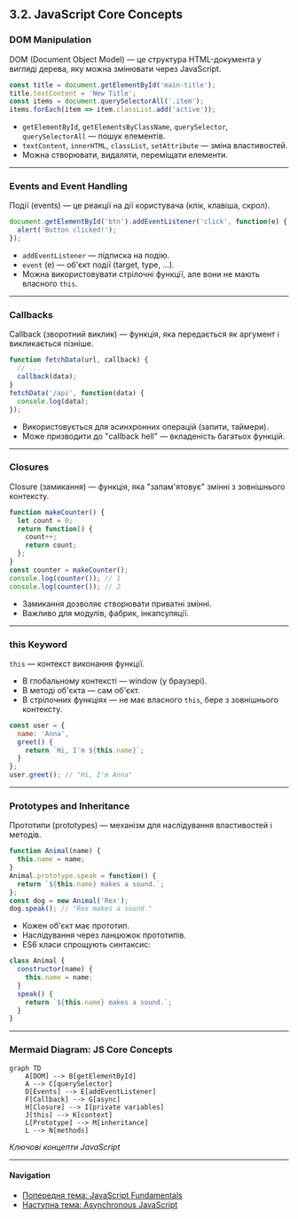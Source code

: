 ## 3.2. JavaScript Core Concepts

### DOM Manipulation

DOM (Document Object Model) — це структура HTML-документа у вигляді дерева, яку можна змінювати через JavaScript.

```js
const title = document.getElementById('main-title');
title.textContent = 'New Title';
const items = document.querySelectorAll('.item');
items.forEach(item => item.classList.add('active'));
```
- `getElementById`, `getElementsByClassName`, `querySelector`, `querySelectorAll` — пошук елементів.
- `textContent`, `innerHTML`, `classList`, `setAttribute` — зміна властивостей.
- Можна створювати, видаляти, переміщати елементи.

---

### Events and Event Handling

Події (events) — це реакції на дії користувача (клік, клавіша, скрол).

```js
document.getElementById('btn').addEventListener('click', function(e) {
  alert('Button clicked!');
});
```
- `addEventListener` — підписка на подію.
- `event` (e) — об'єкт події (target, type, ...).
- Можна використовувати стрілочні функції, але вони не мають власного `this`.

---

### Callbacks

Callback (зворотний виклик) — функція, яка передається як аргумент і викликається пізніше.

```js
function fetchData(url, callback) {
  // ...
  callback(data);
}
fetchData('/api', function(data) {
  console.log(data);
});
```
- Використовується для асинхронних операцій (запити, таймери).
- Може призводити до "callback hell" — вкладеність багатьох функцій.

---

### Closures

Closure (замикання) — функція, яка "запам'ятовує" змінні з зовнішнього контексту.

```js
function makeCounter() {
  let count = 0;
  return function() {
    count++;
    return count;
  };
}
const counter = makeCounter();
console.log(counter()); // 1
console.log(counter()); // 2
```
- Замикання дозволяє створювати приватні змінні.
- Важливо для модулів, фабрик, інкапсуляції.

---

### this Keyword

`this` — контекст виконання функції.
- В глобальному контексті — window (у браузері).
- В методі об'єкта — сам об'єкт.
- В стрілочних функціях — не має власного `this`, бере з зовнішнього контексту.

```js
const user = {
  name: 'Anna',
  greet() {
    return `Hi, I'm ${this.name}`;
  }
};
user.greet(); // "Hi, I'm Anna"
```

---

### Prototypes and Inheritance

Прототипи (prototypes) — механізм для наслідування властивостей і методів.

```js
function Animal(name) {
  this.name = name;
}
Animal.prototype.speak = function() {
  return `${this.name} makes a sound.`;
};
const dog = new Animal('Rex');
dog.speak(); // "Rex makes a sound."
```
- Кожен об'єкт має прототип.
- Наслідування через ланцюжок прототипів.
- ES6 класи спрощують синтаксис:

```js
class Animal {
  constructor(name) {
    this.name = name;
  }
  speak() {
    return `${this.name} makes a sound.`;
  }
}
```

---

### Mermaid Diagram: JS Core Concepts

```mermaid
graph TD
    A[DOM] --> B[getElementById]
    A --> C[querySelector]
    D[Events] --> E[addEventListener]
    F[Callback] --> G[async]
    H[Closure] --> I[private variables]
    J[this] --> K[context]
    L[Prototype] --> M[inheritance]
    L --> N[methods]
```
_Ключові концепти JavaScript_

---

#### Navigation

- [Попередня тема: JavaScript Fundamentals](3.1-javascript-fundamentals.md)
- [Наступна тема: Asynchronous JavaScript](3.3-asynchronous-javascript.md)
